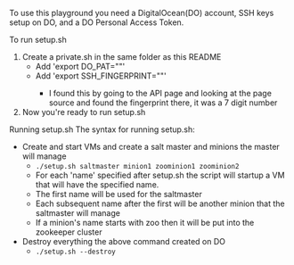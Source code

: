 To use this playground you need a DigitalOcean(DO) account, SSH keys setup on
DO, and a DO Personal Access Token.

To run setup.sh
1. Create a private.sh in the same folder as this README
    * Add 'export DO_PAT="<your personal access token goes here>"'
    * Add 'export SSH_FINGERPRINT="<DO ssh fingerprint goes here>"'
        * I found this by going to the API page and looking at the page source and found the fingerprint there, it was a 7 digit number
2. Now you're ready to run setup.sh 

Running setup.sh
The syntax for running setup.sh:
* Create and start VMs and create a salt master and minions the master will manage
    * `./setup.sh saltmaster minion1 zoominion1 zoominion2`
    * For each 'name' specified after setup.sh the script will startup a VM that will have the specified name.
    * The first name will be used for the saltmaster
    * Each subsequent name after the first will be another minion that the saltmaster will manage
    * If a minion's name starts with zoo then it will be put into the zookeeper cluster
* Destroy everything the above command created on DO
    * `./setup.sh --destroy`

